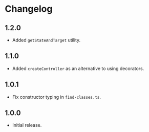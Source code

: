 # Changelog

## 1.2.0

* Added `getStateAndTarget` utility.

## 1.1.0

* Added `createController` as an alternative to using decorators.

## 1.0.1

* Fix constructor typing in `find-classes.ts`.

## 1.0.0

* Initial release.
